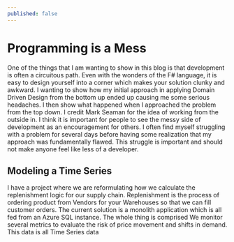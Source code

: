 ```yaml
---
published: false
---
```

# Programming is a Mess

One of the things that I am wanting to show in this blog is that development is often a circuitous path. Even with the wonders of the F# language, it is easy to design yourself into a corner which makes your solution clunky and awkward. I wanting to show how my initial approach in applying Domain Driven Design from the bottom up ended up causing me some serious headaches. I then show what happened when I approached the problem from the top down. I credit Mark Seaman for the idea of working from the outside in. I think it is important for people to see the messy side of development as an encouragement for others. I often find myself struggling with a problem for several days before having some realization that my approach was fundamentally flawed. This struggle is important and should not make anyone feel like less of a developer.

## Modeling a Time Series

I have a project where we are reformulating how we calculate the replenishment logic for our supply chain. Replenishment is the process of ordering product from Vendors for your Warehouses so that we can fill customer orders. The current solution is a monolith application which is all fed from an Azure SQL instance. The whole thing is comprised  We monitor several metrics to evaluate the risk of price movement and shifts in demand. This data is all Time Series data
